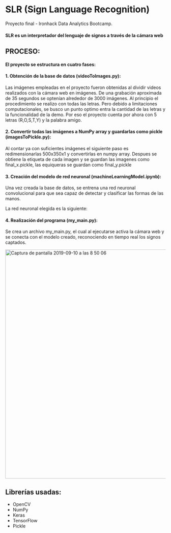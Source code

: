 # SLR (Sign Language Recognition)

Proyecto final - Ironhack Data Analytics Bootcamp.

#### SLR es un interpretador del lenguaje de signos a través de la cámara web

## PROCESO:

#### El proyecto se estructura en cuatro fases:

####  1. Obtención de la base de datos (videoToImages.py):

Las imágenes empleadas en el proyecto fueron obtenidas al dividir videos realizados con la cámara web en imágenes. De una grabación aproximada de 35 segundos se optenían alrededor de 3000 imágenes. Al principio el procedimiento se realizo con todas las letras. Pero debido a limitaciones computacionales, se busco un punto optimo entra la cantidad de las letras y la funcionalidad de la demo. Por eso el proyecto cuenta por ahora con 5 letras (R,O,S,T,Y) y la palabra amigo.

####  2. Convertir todas las imágenes a NumPy array y guardarlas como pickle (imagesToPickle.py):

Al contar ya con suficientes imágenes el siguiente paso es redimensionarlas 500x350x1 y convertirlas en numpy array. Despues se obtiene la etiqueta de cada imagen y se guardan las imagenes como final_x.pickle, las equiqueras se guardan como final_y.pickle

####  3. Creación del modelo de red neuronal (machineLearningModel.ipynb):

Una vez creada la base de datos, se entrena una red neuronal convolucional para que sea capaz de detectar y clasificar las formas de las manos.

La red neuronal elegida es la siguiente:

####  4. Realización del programa (my_main.py): 

Se crea un archivo my_main.py, el cual al ejecutarse activa la cámara web y se conecta con el modelo creado, reconociendo en tiempo real los signos captados.

<img width="717" alt="Captura de pantalla 2019-09-10 a las 8 50 06" src="https://user-images.githubusercontent.com/51289289/64590751-8de3e500-d3a8-11e9-8141-f75d03da482b.png">

## Librerías usadas:

- OpenCV
- NumPy
- Keras
- TensorFlow
- Pickle


